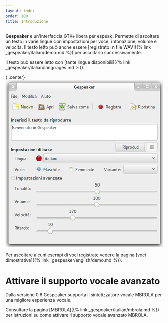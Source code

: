 ```yaml
---
layout: index
order: 100
title: Introduzione
---
```

**Gespeaker** è un'interfaccia GTK+ libera per espeak. 
Permette di ascoltare un testo in varie lingue con impostazioni per voce,
intonazione, volume e velocità.
Il testo letto può anche essere 
[registrato in file WAV]({% link _gespeaker/italian/demo.md %})
per ascoltarlo successivamente.

Il testo può essere letto con 
[tante lingue disponibili]({% link _gespeaker/italian/languages.md %}).

{:.center}
![Finestra principale](/resources/gespeaker/archive/latest/italian/main.png)

Per ascoltare alcuni esempi di voci registrate vedere la pagina 
[voci dimostrative]({% link _gespeaker/english/demo.md %}).

# Attivare il supporto vocale avanzato

Dalla versione 0.6 Gespeaker supporta il sintetizzatore vocale MBROLA per una
migliore esperienza vocale.

Consultare la pagina [MBROLA]({% link _gespeaker/italian/mbrola.md %})
per istruzioni su come attivare il supporto vocale avanzato MBROLA.
